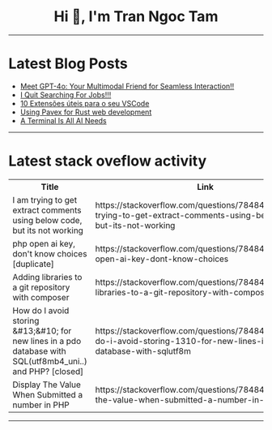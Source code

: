 <h1 align="center">Hi 👋, I'm Tran Ngoc Tam</h1>

---

# Latest Blog Posts 
<!-- BLOG-POST-LIST:START -->
- [Meet GPT-4o: Your Multimodal Friend for Seamless Interaction!!](https://dev.to/respect17/meet-gpt-4o-your-multimodal-friend-for-seamless-interaction-2c02)
- [I Quit Searching For Jobs!!!](https://dev.to/scofieldidehen/i-quit-searching-for-jobs-2jai)
- [10 Extensões úteis para o seu VSCode](https://dev.to/tassiomed/10-extensoes-uteis-para-o-seu-vscode-56o7)
- [Using Pavex for Rust web development](https://dev.to/logrocket/using-pavex-for-rust-web-development-5224)
- [A Terminal Is All AI Needs](https://dev.to/panasenco/a-terminal-is-all-ai-needs-ee)
<!-- BLOG-POST-LIST:END -->

---

# Latest stack oveflow activity
<table>
  <tr><th>Title</th><th>Link</th></tr>
  <!-- STACKOVERFLOW:START --><tr><td>I am trying to get extract comments using below code, but its not working</td><td>https://stackoverflow.com/questions/78484508/i-am-trying-to-get-extract-comments-using-below-code-but-its-not-working</td></tr><tr><td>php open ai key, don&#39;t know choices [duplicate]</td><td>https://stackoverflow.com/questions/78484476/php-open-ai-key-dont-know-choices</td></tr><tr><td>Adding libraries to a git repository with composer</td><td>https://stackoverflow.com/questions/78484394/adding-libraries-to-a-git-repository-with-composer</td></tr><tr><td>How do I avoid storing &amp;#13;&amp;#10; for new lines in a pdo database with SQL&lpar;utf8mb4_uni..&rpar; and PHP? [closed]</td><td>https://stackoverflow.com/questions/78484350/how-do-i-avoid-storing-1310-for-new-lines-in-a-pdo-database-with-sqlutf8m</td></tr><tr><td>Display The Value When Submitted a number in PHP</td><td>https://stackoverflow.com/questions/78484268/display-the-value-when-submitted-a-number-in-php</td></tr><!-- STACKOVERFLOW:END -->
</table>

---


